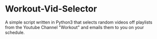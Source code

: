 # Workout-Vid-Selector
A simple script written in Python3 that selects random videos off playlists from the Youtube Channel "Workout" and emails them to you on your schedule. 
